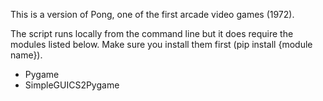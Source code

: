 This is a version of Pong, one of the first arcade video games (1972).

The script runs locally from the command line but it does require the modules listed below.  Make sure you install them first (pip install {module name}).
  
- Pygame
- SimpleGUICS2Pygame